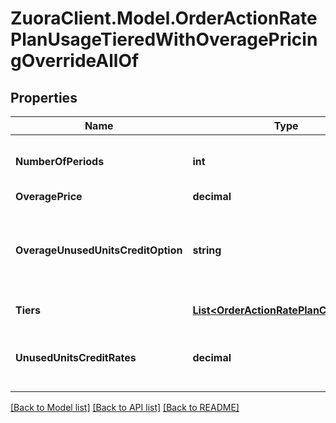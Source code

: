 # ZuoraClient.Model.OrderActionRatePlanUsageTieredWithOveragePricingOverrideAllOf

## Properties

Name | Type | Description | Notes
------------ | ------------- | ------------- | -------------
**NumberOfPeriods** | **int** | Number of periods that Zuora considers when calculating overage charges with overage smoothing.  | [optional] 
**OveragePrice** | **decimal** | Price per overage unit consumed.  | [optional] 
**OverageUnusedUnitsCreditOption** | **string** | Specifies whether to credit the customer for unused units.  If the value of this field is &#x60;CreditBySpecificRate&#x60;, use the &#x60;unusedUnitsCreditRates&#x60; field to specify the rate at which to credit the customer for unused units.  | [optional] 
**Tiers** | [**List&lt;OrderActionRatePlanChargeTier&gt;**](OrderActionRatePlanChargeTier.md) | List of cumulative pricing tiers in the charge.  | [optional] 
**UnusedUnitsCreditRates** | **decimal** | Per-unit rate at which to credit the customer for unused units. Only applicable if the value of the &#x60;overageUnusedUnitsCreditOption&#x60; field is &#x60;CreditBySpecificRate&#x60;.  | [optional] 

[[Back to Model list]](../README.md#documentation-for-models) [[Back to API list]](../README.md#documentation-for-api-endpoints) [[Back to README]](../README.md)

